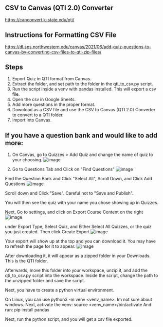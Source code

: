 ## CSV to Canvas (QTI 2.0) Converter
https://canconvert.k-state.edu/qti/

## Instructions for Formatting CSV File
https://dl.sps.northwestern.edu/canvas/2021/06/add-quiz-questions-to-canvas-by-converting-csv-files-to-qti-zip-files/

## Steps
1. Export Quiz in QTI format from Canvas.
2. Extract the folder, and set path to the folder in the qti_to_csv.py script.
3. Run the script inside a venv with pandas installed. This will export a csv file.
4. Open the csv in Google Sheets.
5. Add more questions in the proper format.
6. Download as a CSV file and use the CSV to Canvas (QTI 2.0) Converter to convert to a QTI folder.
7. Import into Canvas.

## If you have a question bank and would like to add more:
1. On Canvas, go to Quizzes > Add Quiz and change the name of quiz to your choosing.
![image](https://github.com/user-attachments/assets/358c7c12-b985-423c-9c59-b307a778f49e)

2. Go to Questions Tab and Click on "Find Questions"
![image](https://github.com/user-attachments/assets/8fc0a6d3-3805-4e07-91d8-db8989e9f711)

Find the Question Bank and Click "Select All", Scroll Down, and Click Add Questions
![image](https://github.com/user-attachments/assets/052d64ff-4704-40dd-8e60-107f3389a0ae)

Scroll down and Click "Save". Careful not to "Save and Publish".

You will then see the quiz with your name you chose showing up in Quizzes.

Next, Go to settings, and click on Export Course Content on the right
![image](https://github.com/user-attachments/assets/023d5d40-ec09-414c-b151-c9de38eac2ff)

under Export Type, Select Quiz, and Either Select All Quizzes, or the quiz you just created. Then click Create Export
![image](https://github.com/user-attachments/assets/19c3e717-8622-4257-8ac6-45fcf9007e3f)


Your export will show up at the top and you can download it. You may have to refresh the page for it to appear.
![image](https://github.com/user-attachments/assets/13f157d1-379a-41fe-a732-efd473a147fd)

After downloading it, it will appear as a zipped folder in your Downloads. This is the QTI folder. 

Afterwards, move this folder into your workspace, unzip it, and add the qti_to_csv.py script into the workspace. Inside the script, change the path to the unzipped folder and save the script.

Next, you have to create a python virtual environment. 

On Linux, you can use python3 -m venv <venv_name>. Im not sure about windows. 
Next, activate the venv: source <venv_name>/bin/activate
And run: pip install pandas

Next, run the python script, and you will get a csv file exported. 

